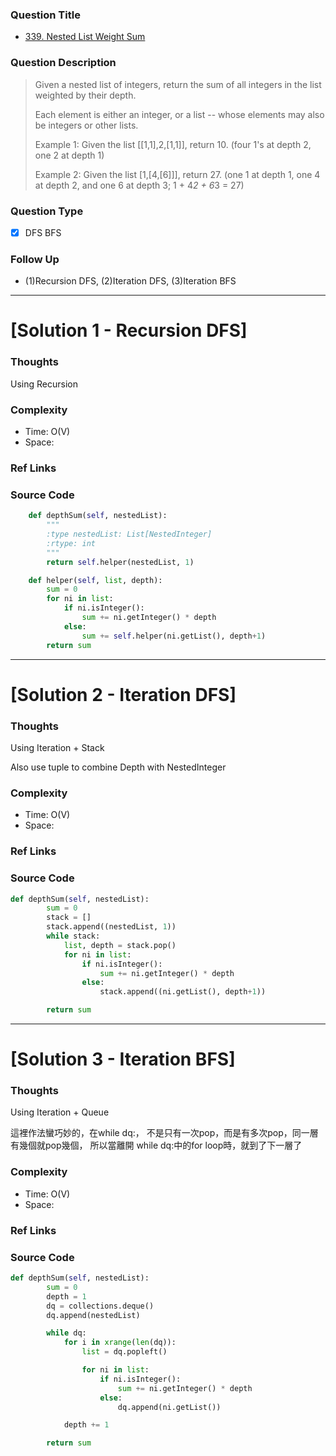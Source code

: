 ### Question Title
- [339. Nested List Weight Sum](https://leetcode.com/problems/nested-list-weight-sum/)

### Question Description
> Given a nested list of integers, return the sum of all integers in the list weighted by their depth.
>
> Each element is either an integer, or a list -- whose elements may also be integers or other lists.
>
> Example 1:
> Given the list [[1,1],2,[1,1]], return 10. (four 1's at depth 2, one 2 at depth 1)
>
> Example 2:
> Given the list [1,[4,[6]]], return 27. (one 1 at depth 1, one 4 at depth 2, and one 6 at depth 3; 1 + 4*2 + 6*3 = 27)


### Question Type
- [x] DFS BFS

### Follow Up
- (1)Recursion DFS, (2)Iteration DFS, (3)Iteration BFS

---------------------------------------------------------------------------
# [Solution 1 - Recursion DFS]


### Thoughts
Using Recursion

### Complexity
- Time:  O(V)
- Space:


### Ref Links


### Source Code
```python
    def depthSum(self, nestedList):
        """
        :type nestedList: List[NestedInteger]
        :rtype: int
        """
        return self.helper(nestedList, 1)

    def helper(self, list, depth):
        sum = 0
        for ni in list:
            if ni.isInteger():
                sum += ni.getInteger() * depth
            else:
                sum += self.helper(ni.getList(), depth+1)    
        return sum
```


---------------------------------------------------------------------------
# [Solution 2 - Iteration DFS]


### Thoughts
Using Iteration + Stack

Also use tuple to combine Depth with NestedInteger

### Complexity
- Time:  O(V)
- Space:


### Ref Links


### Source Code
```python
def depthSum(self, nestedList):
        sum = 0
        stack = []
        stack.append((nestedList, 1))
        while stack:
            list, depth = stack.pop()
            for ni in list:
                if ni.isInteger():
                    sum += ni.getInteger() * depth
                else:
                    stack.append((ni.getList(), depth+1))

        return sum
```


---------------------------------------------------------------------------
# [Solution 3 - Iteration BFS]


### Thoughts
Using Iteration + Queue

這裡作法蠻巧妙的，在while dq:，
不是只有一次pop，而是有多次pop，同一層有幾個就pop幾個，
所以當離開 while dq:中的for loop時，就到了下一層了

### Complexity
- Time:  O(V)
- Space:


### Ref Links


### Source Code
```python
def depthSum(self, nestedList):
        sum = 0
        depth = 1
        dq = collections.deque()
        dq.append(nestedList)

        while dq:
            for i in xrange(len(dq)):
                list = dq.popleft()

                for ni in list:
                    if ni.isInteger():
                        sum += ni.getInteger() * depth
                    else:
                        dq.append(ni.getList())

            depth += 1

        return sum
```
